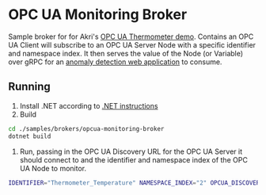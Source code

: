 # OPC UA Monitoring Broker
Sample broker for for Akri's [OPC UA Thermometer demo](https://docs.akri.sh/demos/opc-thermometer-demo). Contains an OPC
UA Client will subscribe to an OPC UA Server Node with a specific identifier and namespace index. It then serves the
value of the Node (or Variable) over gRPC for an [anomaly detection web application](../../apps/anomaly-detection-app)
to consume. 

## Running
1. Install .NET according to [.NET instructions](https://docs.microsoft.com/dotnet/core/install/linux-ubuntu)
1. Build
```sh
cd ./samples/brokers/opcua-monitoring-broker
dotnet build
```
1. Run, passing in the OPC UA Discovery URL for the OPC UA Server it should connect to and the identifier and namespace
   index of the OPC UA Node to monitor.
```sh
IDENTIFIER="Thermometer_Temperature" NAMESPACE_INDEX="2" OPCUA_DISCOVERY_URL="opc.tcp://10.2.3.4:4556/Some/Path" dotnet run
```
